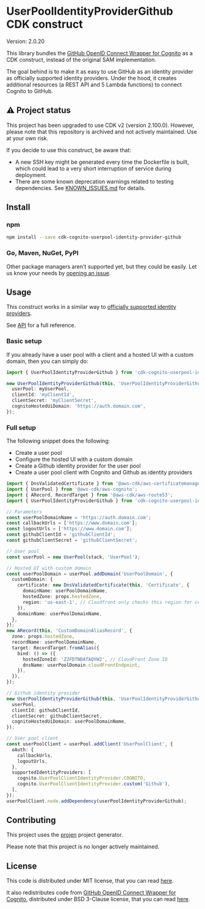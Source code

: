 # UserPoolIdentityProviderGithub CDK construct

Version: 2.0.20

This library bundles the [GitHub OpenID Connect Wrapper for Cognito](https://github.com/TimothyJones/github-cognito-openid-wrapper) as a CDK construct, instead of the original SAM implementation.

The goal behind is to make it as easy to use GitHub as an identity provider as officially supported identity providers. Under the hood, it creates additional resources (a REST API and 5 Lambda functions) to connect Cognito to GitHub.

## ⚠️ Project status

This project has been upgraded to use CDK v2 (version 2.100.0). However, please note that this repository is archived and not actively maintained. Use at your own risk.

If you decide to use this construct, be aware that:
- A new SSH key might be generated every time the Dockerfile is built, which could lead to a very short interruption of service during deployment.
- There are some known deprecation warnings related to testing dependencies. See [KNOWN_ISSUES.md](./KNOWN_ISSUES.md) for details.

## Install

### npm

```bash
npm install --save cdk-cognito-userpool-identity-provider-github
```

### Go, Maven, NuGet, PyPI

Other package managers aren't supported yet, but they could be easily. Let us know your needs by [opening an issue](https://github.com/scenario-labs/cdk-cognito-userpool-identity-provider-github/issues/new).

## Usage

This construct works in a similar way to [officially supported identity providers](https://docs.aws.amazon.com/cdk/api/latest/docs/aws-cognito-readme.html#identity-providers).

See [API](./API.md) for a full reference.

### Basic setup

If you already have a user pool with a client and a hosted UI with a custom domain, then you can simply do:

```ts
import { UserPoolIdentityProviderGithub } from 'cdk-cognito-userpool-identity-provider-github';

new UserPoolIdentityProviderGithub(this, 'UserPoolIdentityProviderGithub', {
  userPool: myUserPool,
  clientId: 'myClientId',
  clientSecret: 'myClientSecret',
  cognitoHostedUiDomain: 'https://auth.domain.com',
});
```

### Full setup

The following snippet does the following:
- Create a user pool
- Configure the hosted UI with a custom domain
- Create a Github identity provider for the user pool
- Create a user pool client with Cognito and Github as identity providers

```ts
import { DnsValidatedCertificate } from '@aws-cdk/aws-certificatemanager';
import { UserPool } from '@aws-cdk/aws-cognito';
import { ARecord, RecordTarget } from '@aws-cdk/aws-route53';
import { UserPoolIdentityProviderGithub } from 'cdk-cognito-userpool-identity-provider-github';

// Parameters
const userPoolDomainName = 'https://auth.domain.com';
const callbackUrls = ['https://www.domain.com'];
const logoutUrls = ['https://www.domain.com'];
const githubClientId = 'githubClientId';
const githubClientSecret = 'githubClientSecret';

// User pool
const userPool = new UserPool(stack, 'UserPool');

// Hosted UI with custom domain
const userPoolDomain = userPool.addDomain('UserPoolDomain', {
  customDomain: {
    certificate: new DnsValidatedCertificate(this, 'Certificate', {
      domainName: userPoolDomainName,
      hostedZone: props.hostedZone,
      region: 'us-east-1', // Cloudfront only checks this region for certificates.
    }),
    domainName: userPoolDomainName,
  },
});
new ARecord(this, 'CustomDomainAliasRecord', {
  zone: props.hostedZone,
  recordName: userPoolDomainName,
  target: RecordTarget.fromAlias({
    bind: () => ({
      hostedZoneId: 'Z2FDTNDATAQYW2', // CloudFront Zone ID
      dnsName: userPoolDomain.cloudFrontEndpoint,
    }),
  }),
});

// Github identity provider
new UserPoolIdentityProviderGithub(this, 'UserPoolIdentityProviderGithub', {
  userPool,
  clientId: githubClientId,
  clientSecret: githubClientSecret,
  cognitoHostedUiDomain: userPoolDomainName,
});

// User pool client
const userPoolClient = userPool.addClient('UserPoolClient', {
  oAuth: {
    callbackUrls,
    logoutUrls,
  },
  supportedIdentityProviders: [
    cognito.UserPoolClientIdentityProvider.COGNITO,
    cognito.UserPoolClientIdentityProvider.custom('Github'),
  ],
});
userPoolClient.node.addDependency(userPoolIdentityProviderGithub);
```

## Contributing

This project uses the [projen](https://github.com/projen/projen) project generator. 

Please note that this project is no longer actively maintained.

## License

This code is distributed under MIT license, that you can read [here](./LICENSE).

It also redistributes code from [GitHub OpenID Connect Wrapper for Cognito](https://github.com/TimothyJones/github-cognito-openid-wrapper), distributed under BSD 3-Clause license, that you can read [here](https://github.com/TimothyJones/github-cognito-openid-wrapper/blob/master/LICENSE).
